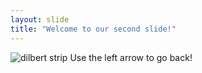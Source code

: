 ```yaml
---
layout: slide
title: "Welcome to our second slide!"
---
```

![dilbert strip](http://assets.amuniversal.com/4d0c9b80fa5601351a93005056a9545d)
Use the left arrow to go back!
